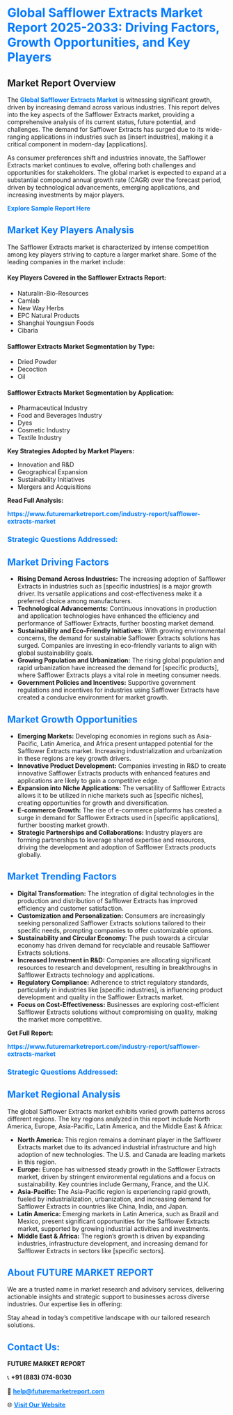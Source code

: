 <h1 style="color: #007BFF;">Global Safflower Extracts Market Report 2025-2033: Driving Factors, Growth Opportunities, and Key Players</h1>

<section id="overview">
<h2>Market Report Overview</h2>
<p>The <a href="https://www.futuremarketreport.com/industry-report/safflower-extracts-market" style="color: #007BFF; text-decoration: none;"><strong>Global Safflower Extracts Market</strong></a> is witnessing significant growth, driven by increasing demand across various industries. This report delves into the key aspects of the Safflower Extracts market, providing a comprehensive analysis of its current status, future potential, and challenges. The demand for Safflower Extracts has surged due to its wide-ranging applications in industries such as [insert industries], making it a critical component in modern-day [applications].</p>
<p>As consumer preferences shift and industries innovate, the Safflower Extracts market continues to evolve, offering both challenges and opportunities for stakeholders. The global market is expected to expand at a substantial compound annual growth rate (CAGR) over the forecast period, driven by technological advancements, emerging applications, and increasing investments by major players.</p>
</section>

<section id="overview">
<p><a href="https://www.futuremarketreport.com/request-sample/reportId=114169" style="color: #007BFF; text-decoration: none;"><strong>Explore Sample Report Here</strong></a></p>
</section>

<section id="key-players">
<h2 style="color: #007BFF;">Market Key Players Analysis</h2>
<p>The Safflower Extracts market is characterized by intense competition among key players striving to capture a larger market share. Some of the leading companies in the market include:</p>
<h4>Key Players Covered in the Safflower Extracts Report:</h4>
<ul><li>Naturalin-Bio-Resources</li><li>Camlab</li><li>New Way Herbs</li><li>EPC Natural Products</li><li>Shanghai Youngsun Foods</li><li>Cibaria</li></ul>
<h4>Safflower Extracts Market Segmentation by Type:</h4>
<ul><li>Dried Powder</li><li>Decoction</li><li>Oil</li></ul>

<h4>Safflower Extracts Market Segmentation by Application:</h4>
<ul><li>Pharmaceutical Industry</li><li>Food and Beverages Industry</li><li>Dyes</li><li>Cosmetic Industry</li><li>Textile Industry</li></ul>
<p><strong>Key Strategies Adopted by Market Players:</strong></p>
<ul>
<li>Innovation and R&D</li>
<li>Geographical Expansion</li>
<li>Sustainability Initiatives</li>
<li>Mergers and Acquisitions</li>
</ul>
</section>

<section>
<p><strong>Read Full Analysis: </strong></p><a href="https://www.futuremarketreport.com/industry-report/safflower-extracts-market" style="color: #007BFF; text-decoration: none;"><strong>https://www.futuremarketreport.com/industry-report/safflower-extracts-market</strong></a>
<h3 style="color: #007BFF;">Strategic Questions Addressed:</h3>
</section>

<section id="driving-factors">
<h2 style="color: #007BFF;">Market Driving Factors</h2>
<ul>
<li><strong>Rising Demand Across Industries:</strong> The increasing adoption of Safflower Extracts in industries such as [specific industries] is a major growth driver. Its versatile applications and cost-effectiveness make it a preferred choice among manufacturers.</li>
<li><strong>Technological Advancements:</strong> Continuous innovations in production and application technologies have enhanced the efficiency and performance of Safflower Extracts, further boosting market demand.</li>
<li><strong>Sustainability and Eco-Friendly Initiatives:</strong> With growing environmental concerns, the demand for sustainable Safflower Extracts solutions has surged. Companies are investing in eco-friendly variants to align with global sustainability goals.</li>
<li><strong>Growing Population and Urbanization:</strong> The rising global population and rapid urbanization have increased the demand for [specific products], where Safflower Extracts plays a vital role in meeting consumer needs.</li>
<li><strong>Government Policies and Incentives:</strong> Supportive government regulations and incentives for industries using Safflower Extracts have created a conducive environment for market growth.</li>
</ul>
</section>

<section id="growth-opportunities">
<h2 style="color: #007BFF;">Market Growth Opportunities</h2>
<ul>
<li><strong>Emerging Markets:</strong> Developing economies in regions such as Asia-Pacific, Latin America, and Africa present untapped potential for the Safflower Extracts market. Increasing industrialization and urbanization in these regions are key growth drivers.</li>
<li><strong>Innovative Product Development:</strong> Companies investing in R&D to create innovative Safflower Extracts products with enhanced features and applications are likely to gain a competitive edge.</li>
<li><strong>Expansion into Niche Applications:</strong> The versatility of Safflower Extracts allows it to be utilized in niche markets such as [specific niches], creating opportunities for growth and diversification.</li>
<li><strong>E-commerce Growth:</strong> The rise of e-commerce platforms has created a surge in demand for Safflower Extracts used in [specific applications], further boosting market growth.</li>
<li><strong>Strategic Partnerships and Collaborations:</strong> Industry players are forming partnerships to leverage shared expertise and resources, driving the development and adoption of Safflower Extracts products globally.</li>
</ul>
</section>

<section id="trending-factors">
<h2 style="color: #007BFF;">Market Trending Factors</h2>
<ul>
<li><strong>Digital Transformation:</strong> The integration of digital technologies in the production and distribution of Safflower Extracts has improved efficiency and customer satisfaction.</li>
<li><strong>Customization and Personalization:</strong> Consumers are increasingly seeking personalized Safflower Extracts solutions tailored to their specific needs, prompting companies to offer customizable options.</li>
<li><strong>Sustainability and Circular Economy:</strong> The push towards a circular economy has driven demand for recyclable and reusable Safflower Extracts solutions.</li>
<li><strong>Increased Investment in R&D:</strong> Companies are allocating significant resources to research and development, resulting in breakthroughs in Safflower Extracts technology and applications.</li>
<li><strong>Regulatory Compliance:</strong> Adherence to strict regulatory standards, particularly in industries like [specific industries], is influencing product development and quality in the Safflower Extracts market.</li>
<li><strong>Focus on Cost-Effectiveness:</strong> Businesses are exploring cost-efficient Safflower Extracts solutions without compromising on quality, making the market more competitive.</li>
</ul>
</section>

<section>
<p><strong>Get Full Report: </strong></p><a href="https://www.futuremarketreport.com/industry-report/safflower-extracts-market" style="color: #007BFF; text-decoration: none;"><strong>https://www.futuremarketreport.com/industry-report/safflower-extracts-market</strong></a>
<h3 style="color: #007BFF;">Strategic Questions Addressed:</h3>
</section>


<section id="regional-analysis">
<h2 style="color: #007BFF;">Market Regional Analysis</h2>
<p>The global Safflower Extracts market exhibits varied growth patterns across different regions. The key regions analyzed in this report include North America, Europe, Asia-Pacific, Latin America, and the Middle East & Africa:</p>
<ul>
<li><strong>North America:</strong> This region remains a dominant player in the Safflower Extracts market due to its advanced industrial infrastructure and high adoption of new technologies. The U.S. and Canada are leading markets in this region.</li>
<li><strong>Europe:</strong> Europe has witnessed steady growth in the Safflower Extracts market, driven by stringent environmental regulations and a focus on sustainability. Key countries include Germany, France, and the U.K.</li>
<li><strong>Asia-Pacific:</strong> The Asia-Pacific region is experiencing rapid growth, fueled by industrialization, urbanization, and increasing demand for Safflower Extracts in countries like China, India, and Japan.</li>
<li><strong>Latin America:</strong> Emerging markets in Latin America, such as Brazil and Mexico, present significant opportunities for the Safflower Extracts market, supported by growing industrial activities and investments.</li>
<li><strong>Middle East & Africa:</strong> The region’s growth is driven by expanding industries, infrastructure development, and increasing demand for Safflower Extracts in sectors like [specific sectors].</li>
</ul>
</section>

<footer>
<h2 style="color: #007BFF;">About FUTURE MARKET REPORT</h2>
<p>We are a trusted name in market research and advisory services, delivering actionable insights and strategic support to businesses across diverse industries. Our expertise lies in offering:</p>

<p>Stay ahead in today’s competitive landscape with our tailored research solutions.</p>

<h2 style="color: #007BFF;">Contact Us:</h2>
<p><strong>FUTURE MARKET REPORT</strong></p>
<p>📞 <strong>+91 (883) 074-8030</strong></p>
<p>📧 <strong><a href="mailto:help@futuremarketreport.com" style="color: #007BFF;">help@futuremarketreport.com</a></strong></p>
<p>🌐 <strong><a href="https://www.futuremarketreport.com/" style="color: #007BFF;">Visit Our Website</a></strong></p>
</footer>